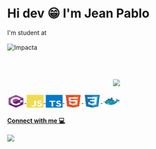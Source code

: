 # Hi dev 😁 I'm Jean Pablo

I'm student at
<br/><br/>
[<img align="left" alt="Impacta" src="https://www.impacta.edu.br/themes/wc_agenciar3/images/logo-new.png" width="300px">](https://www.impacta.edu.br)
<br/>
<br/>
<br/>

<div align="center">
  <br/>
<a href="https://github.com/cJeanPablo">
  <img height="180em" src="https://github-readme-stats.vercel.app/api/top-langs/?username=cjeanpablo&layout=compact&theme=dark&include_all_commits=true&count_private=true"/>
</div>
  
  <div style="display: inline_block"><br>
  <img align="center" alt="Jean-Csharp" height="30" width="40" src="https://raw.githubusercontent.com/devicons/devicon/master/icons/csharp/csharp-original.svg">
  <img align="center" alt="Jean-Js" height="30" width="40" src="https://raw.githubusercontent.com/devicons/devicon/master/icons/javascript/javascript-plain.svg">
  <img align="center" alt="Jean-Ts" height="30" width="40" src="https://raw.githubusercontent.com/devicons/devicon/master/icons/typescript/typescript-plain.svg">
  <img align="center" alt="Jean-HTML" height="30" width="40" src="https://raw.githubusercontent.com/devicons/devicon/master/icons/html5/html5-original.svg">
  <img align="center" alt="Jean-CSS" height="30" width="40" src="https://raw.githubusercontent.com/devicons/devicon/master/icons/css3/css3-original.svg">
      <img align="center" alt="Jean-CSS" height="30" width="40" src="https://raw.githubusercontent.com/devicons/devicon/master/icons/docker/docker-original.svg">
  </div>
  
  #### Connect with me 💻
<div>
  <a href="https://www.linkedin.com/in/cjeanpablo/" target="_blank"><img src="https://img.shields.io/badge/LinkedIn-0077B5?style=for-the-badge&logo=linkedin&logoColor=white" target="_blank"></a>
</div>

